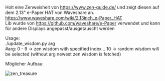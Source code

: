 Holt eine Zenweisheit von https://www.zen-guide.de/ und zeigt diesen auf dem 2.13" e-Paper HAT von Waveshare an.  
https://www.waveshare.com/wiki/2.13inch_e-Paper_HAT  
Lib wurde von https://github.com/waveshare/e-Paper verwendet und kann für andere Displays angepasst/ausgetauscht werden

Usage:  
./update_wisdom.py arg  
#arg: 0 - 9 -> zen wisdom with specified index... 10 -> random wisdom will be selected (without arg newest zen wisdom is fetched)

Möglicher Aufbau:  

![zen_treasure](https://user-images.githubusercontent.com/80522869/150633596-d7e4d63c-e01f-4bfe-83ad-75e33188068e.png)
